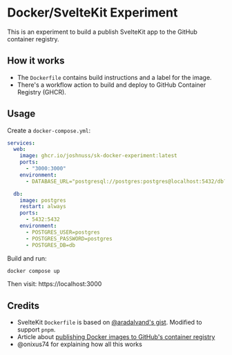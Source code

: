 # Docker/SvelteKit Experiment

This is an experiment to build a publish SvelteKit app to the GitHub container registry.

## How it works

- The `Dockerfile` contains build instructions and a label for the image.
- There's a workflow action to build and deploy to GitHub Container Registry (GHCR).

## Usage

Create a `docker-compose.yml`:

```yaml
services:
  web:
    image: ghcr.io/joshnuss/sk-docker-experiment:latest
    ports:
      - "3000:3000"
    environment:
      - DATABASE_URL="postgresql://postgres:postgres@localhost:5432/db?schema=public"

  db:
    image: postgres
    restart: always
    ports:
      - 5432:5432
    environment:
      - POSTGRES_USER=postgres
      - POSTGRES_PASSWORD=postgres
      - POSTGRES_DB=db
```

Build and run:

```sh
docker compose up
```

Then visit: https://localhost:3000

## Credits

- SvelteKit `Dockerfile` is based on [@aradalvand's gist](https://gist.github.com/aradalvand/04b2cad14b00e5ffe8ec96a3afbb34fb). Modified to support `pnpm`.
- Article about [publishing Docker images to GitHub's container registry](https://dev.to/willvelida/pushing-container-images-to-github-container-registry-with-github-actions-1m6b)
- @onixus74 for explaining how all this works
